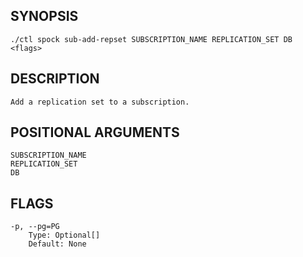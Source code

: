 ## SYNOPSIS
    ./ctl spock sub-add-repset SUBSCRIPTION_NAME REPLICATION_SET DB <flags>
 
## DESCRIPTION
    Add a replication set to a subscription.
 
## POSITIONAL ARGUMENTS
    SUBSCRIPTION_NAME
    REPLICATION_SET
    DB
 
## FLAGS
    -p, --pg=PG
        Type: Optional[]
        Default: None
